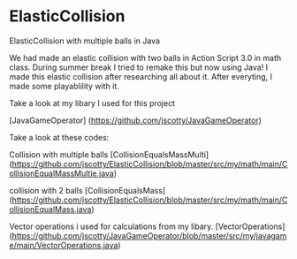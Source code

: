 # ElasticCollision
ElasticCollision with multiple balls in Java


We had made an elastic collision with two balls in Action Script 3.0 in math class. During summer break I tried to remake this but now using Java! 
I made this elastic collision after researching all about it.
After everyting, I made some playablility with it. 


Take a look at my libary I used for this project

[JavaGameOperator] (https://github.com/jscotty/JavaGameOperator)



Take a look at these codes:

Collision with multiple balls
[CollisionEqualsMassMulti] (https://github.com/jscotty/ElasticCollision/blob/master/src/my/math/main/CollisionEqualMassMultie.java)

collision with 2 balls
[CollisionEqualsMass] (https://github.com/jscotty/ElasticCollision/blob/master/src/my/math/main/CollisionEqualMass.java)

Vector operations i used for calculations from my libary.
[VectorOperations] (https://github.com/jscotty/JavaGameOperator/blob/master/src/my/javagame/main/VectorOperations.java)
